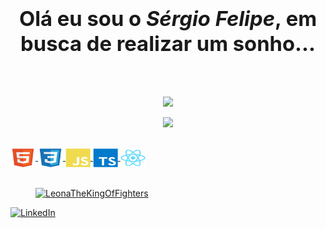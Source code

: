 ### <header><h1 align="center"><strong> Olá eu sou o <em>Sérgio Felipe</em>, em busca de realizar um sonho... </strong></h1></header>

<main>
   <section>
     <artcicle>
       <div align="center">
         <a href="https://github.com/InfoDevEstudent">
         <figure><img height="160em" src="https://github-readme-stats.vercel.app/api?username=InfoDevEstudent&show_icons=true&theme=dracula&include_all_commits=true&count_private=true"/></figure>
         <figure><img height="160em" src="https://github-readme-stats.vercel.app/api/top-langs/?username=InfoDevEstudent&layout=compact&langs_count=7&theme=dracula"/></figure>
       </div>
       <div style="display: inline_block"><br>
         <img align="center" title="HTML5" alt="InfoDevEstudent-HTML" height="30" width="40" src="https://raw.githubusercontent.com/devicons/devicon/master/icons/html5/html5-original.svg">
         <img align="center" title="CSS3" alt="InfoDevEstudent-CSS" height="30" width="40" src="https://raw.githubusercontent.com/devicons/devicon/master/icons/css3/css3-original.svg">
         <img align="center" title="JavaScript" alt="InfoDevEstudent-Js" height="30" width="40" src="https://raw.githubusercontent.com/devicons/devicon/master/icons/javascript/javascript-plain.svg">
         <img align="center" title="TypeScript" alt="InfoDevEstudent-Ts" height="30" width="40" src="https://raw.githubusercontent.com/devicons/devicon/master/icons/typescript/typescript-plain.svg">
         <img align="center" title="React" alt="InfoDevEstudent-React" height="30" width="40" src="https://raw.githubusercontent.com/devicons/devicon/master/icons/react/react-original.svg">
          </div><br>
          <figure><img align="center" title="Ninmu Shuikou Shimasu" alt="LeonaTheKingOfFighters" width=”100” height="145" src="https://user-images.githubusercontent.com/103974762/209141758-0ce23788-3d68-4e28-8748-65d91bb1a56e.gif"></figure>
          <div>
             <a href="https://www.linkedin.com/in/s%C3%A9rgio-f-681565180" target="_blank"><img src="https://img.shields.io/badge/-LinkedIn-%230077B5?style=for-the-badge&logo=linkedin&logoColor=white" title="my LinkedIn" alt="LinkedIn" target="_blank"></a>
          </div>
     </artcicle>
   </section>
</main>
          
